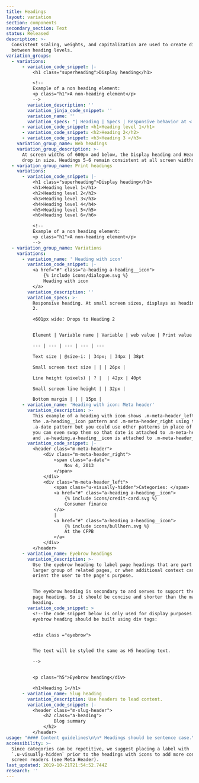 ```yaml
---
title: Headings
layout: variation
section: components
secondary_section: Text
status: Released
description: >-
  Consistent scaling, weights, and capitalization are used to create distinction
  between heading levels.
variation_groups:
  - variations:
      - variation_code_snippet: |-
          <h1 class="superheading">Display heading</h1>

          <!--
          Example of a non heading element:
          <p class="h1">A non-heading element</p>
          -->
        variation_description: ''
        variation_jinja_code_snippet: ''
        variation_name: ''
        variation_specs: "| Heading | Specs | Responsive behavior at < 601px | \n| - | - | - |\n| Display | Avenir Next Regular, 48px / 60px\x03 | Drops to Heading 1 |\n| \rHeading 1 | Avenir Next Regular. 34px / 42px\x03 | <601px wide: Drops to Heading 2\r |\n| Heading 2 | Avenir Next Regular. 34px / 42px | Drops to Heading 3\r | \n\nElement | Variable name | Variable | web value | Print value\n--- | --- | --- | --- | ---\nTypeface | | | Avenir Next Regular | Avenir Next Regular\nWebfont | @webfont-regular: | Arial; | Arial\nText color | @text: | @black; | Black (#101820)\t| 0, 0, 0, 100\nText size | @size-xl: | 48px; | 48px | 38pt\nSmall screen text size | | | 34px | \nLine height | @base-line-height: | unit( @base-line-height-px / @base-font-size-px ); | \nLine height (pixels) | ? |  | 60px | 66pt\nSmall screen line height | | 42px | \nBottom margin | | | | 30px\nExtra-small breakpoint | @bp-xs-max: | 600px; |"
      - variation_code_snippet: <h1>Heading level 1</h1>
      - variation_code_snippet: <h2>Heading 2</h2>
      - variation_code_snippet: <h3>Heading 3 </h3>
    variation_group_name: Web headings
    variation_group_description: >-
      At screen widths of 600px and below, the Display heading and Headings 1-4
      drop in size. Headings 5-6 remain consistent at all screen widths.
  - variation_group_name: Print headings
    variations:
      - variation_code_snippet: |-
          <h1 class="superheading">Display heading</h1>
          <h1>Heading level 1</h1>
          <h2>Heading level 2</h2>
          <h3>Heading level 3</h3>
          <h4>Heading level 4</h4>
          <h5>Heading level 5</h5>
          <h6>Heading level 6</h6>

          <!--
          Example of a non heading element:
          <p class="h1">A non-heading element</p>
          -->
  - variation_group_name: Variations
    variations:
      - variation_name: ' Heading with icon'
        variation_code_snippet: |-
          <a href="#" class="a-heading a-heading__icon">
              {% include icons/dialogue.svg %}
              Heading with icon
          </a>
        variation_description: ''
        variation_specs: >-
          Responsive heading. At small screen sizes, displays as heading level
          2.

          <601px wide: Drops to Heading 2


          Element | Variable name | Variable | web value | Print value

          --- | --- | --- | --- | ---

          Text size | @size-i: | 34px; | 34px | 38pt

          Small screen text size | | | 26px |

          Line height (pixels) | ? |  | 42px | 40pt

          Small screen line height | | 32px |

          Bottom margin | | | 15px |
      - variation_name: 'Heading with icon: Meta header'
        variation_description: >-
          This example of a heading with icon shows .m-meta-header_left using
          the .a-heading__icon pattern and .m-meta-header_right using the
          .a-date pattern but you could use other patterns in place of them. Or
          you can even swap them so that date is attached to .m-meta-header_left
          and .a-heading.a-heading__icon is attached to .m-meta-header_right.
        variation_code_snippet: |-
          <header class="m-meta-header">
              <div class="m-meta-header_right">
                  <span class="a-date">
                      Nov 4, 2013
                  </span>
              </div>
              <div class="m-meta-header_left">
                  <span class="u-visually-hidden">Categories: </span>
                  <a href="#" class="a-heading a-heading__icon">
                      {% include icons/credit-card.svg %}
                      Consumer finance
                  </a>
                  |
                  <a href="#" class="a-heading a-heading__icon">
                      {% include icons/bullhorn.svg %}
                      At the CFPB
                  </a>
              </div>
          </header>
      - variation_name: Eyebrow headings
        variation_description: >-
          Use the eyebrow heading to label page headings that are part of a
          larger group of related pages, or when additional context can help
          orient the user to the page's purpose.


          The eyebrow heading is secondary to and serves to support the main
          page heading. So it should be concise and shorter than the main page
          heading.
        variation_code_snippet: >
          <!--The code snippet below is only used for display purposes. The
          eyebrow heading should be built using div tags:   


          <div class ="eyebrow">


          The text will be styled the same as H5 heading text.

          -->


          <p class="h5">Eyebrow heading</div>

          <h1>Heading 1</h1>
      - variation_name: Slug heading
        variation_description: Use headers to lead content.
        variation_code_snippet: |-
          <header class="m-slug-header">
              <h2 class="a-heading">
                  Blog summary
              </h2>
          </header>
usage: "#### Content guidelines\n\n* Headings should be sentence case.\n* Do not include punctuation in headings.\n* Keep headings to one line on desktop when possible.\n\n#### Behavior\n\nAt screen widths of 600px and below, the Display heading and Headings 1-4 drop in size. Headings 5-6 remain consistent at all screen widths.\n\n#### Style\n\n##### Spacing\nWhen a heading is followed by paragraph text, include 30px of space below Display and 15px below Headings 1–6. \r\n\nWhen body copy is followed by a heading, include 45px of space above Heading 2 and 30px above Headings 3–6.\r\n\nFor stacked headings, include 30 px of space after the primary heading.\r\n\nFor multiple paragraphs within the same section set the space between paragraphs to 15px."
accessibility: >-
  Since categories can be repetitive, we suggest placing a label with
  `.u-visually-hidden` prior to the headings with icons to add more context for
  screen readers (see Meta Header).
last_updated: 2019-10-21T21:54:52.744Z
research: ''
---
```

